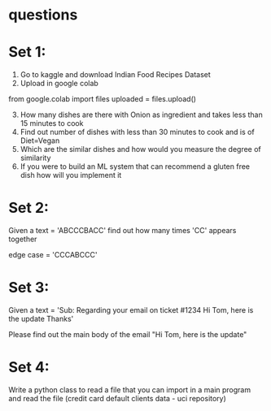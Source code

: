 # questions

Set 1:
==============
1. Go to kaggle and download Indian Food Recipes Dataset
2. Upload in google colab

from google.colab import files
uploaded = files.upload()

3. How many dishes are there with Onion as ingredient and takes less than 15 minutes to cook
4. Find out number of dishes with less than 30 minutes to cook and is of Diet=Vegan
5. Which are the similar dishes and how would you measure the degree of similarity
6. If you were to build an ML system that can recommend a gluten free dish how will you implement it


Set 2:
==============
Given a text = 'ABCCCBACC' find out how many times 'CC' appears together

edge case = 'CCCABCCC'

Set 3:
=============
Given a text = 'Sub: Regarding your email on ticket #1234 Hi Tom, here is the update Thanks'

Please find out the main body of the email "Hi Tom, here is the update"


Set 4:
=============
Write a python class to read a file that you can import in a main program and read the file (credit card default clients data - uci repository)
